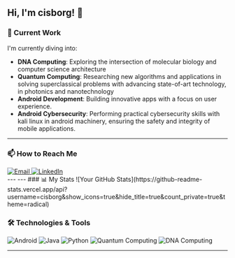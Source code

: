 ## Hi, I'm cisborg! 👋

### 🔭 Current Work
I'm currently diving into:
- **DNA Computing**: Exploring the intersection of molecular biology and computer science architecture
- **Quantum Computing**: Researching new algorithms and applications in solving superclassical problems with advancing state-of-art technology, in photonics and nanotechnology
- **Android Development**: Building innovative apps with a focus on user experience.
- **Android Cybersecurity**: Performing practical cybersecurity skills with kali linux in android machinery, ensuring the safety and integrity of mobile applications.
---
### 📫 How to Reach Me
<div>
  <a href="mailto:your-email@example.com">
    <img src="https://img.shields.io/badge/Email-crisprboggs@gmail.com-blue?style=flat&logo=gmail" alt="Email" />
  </a>
  <a href="https://www.linkedin.com/in/yourprofile">
    <img src="https://img.shields.io/badge/LinkedIn-YourProfile-blue?style=flat&logo=linkedin" alt="LinkedIn" />
  </a>
</div>
---
---
### 📊 My Stats
![Your GitHub Stats](https://github-readme-stats.vercel.app/api?username=cisborg&show_icons=true&hide_title=true&count_private=true&theme=radical)

### 🛠️ Technologies & Tools
<div>
  <img src="https://img.shields.io/badge/Android-3DDC84?style=flat&logo=android&logoColor=white" alt="Android" />
  <img src="https://img.shields.io/badge/Java-ED8B00?style=flat&logo=java&logoColor=white" alt="Java" />
  <img src="https://img.shields.io/badge/Python-3776AB?style=flat&logo=python&logoColor=white" alt="Python" />
  <img src="https://img.shields.io/badge/Quantum%20Computing-6B8E23?style=flat&logo=quantum&logoColor=white" alt="Quantum Computing" />
  <img src="https://img.shields.io/badge/DNA%20Computing-FF6347?style=flat&logo=dna&logoColor=white" alt="DNA Computing" />
</div>

---

<!-- Feel free to customize any section further or add more details! -->
